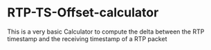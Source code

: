 # RTP-TS-Offset-calculator
This is a very basic Calculator to compute the delta between the RTP timestamp and the receiving timestamp of a RTP packet

